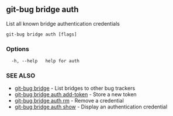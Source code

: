 ## git-bug bridge auth

List all known bridge authentication credentials

```
git-bug bridge auth [flags]
```

### Options

```
  -h, --help   help for auth
```

### SEE ALSO

* [git-bug bridge](git-bug_bridge.md)	 - List bridges to other bug trackers
* [git-bug bridge auth add-token](git-bug_bridge_auth_add-token.md)	 - Store a new token
* [git-bug bridge auth rm](git-bug_bridge_auth_rm.md)	 - Remove a credential
* [git-bug bridge auth show](git-bug_bridge_auth_show.md)	 - Display an authentication credential

